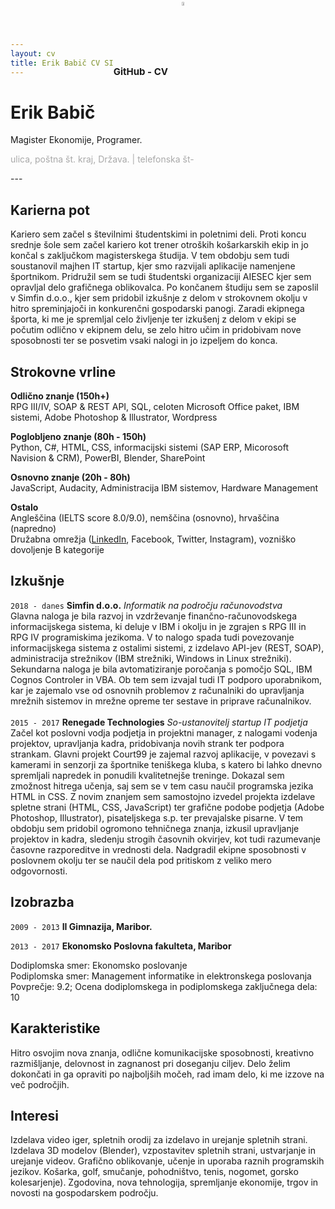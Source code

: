 ```yaml
---
layout: cv
title: Erik Babič CV SI
---
```

# Erik Babič
Magister Ekonomije, Programer.

<div id="homeaddress">
<p align="left" style="color:#A9A9A9" style="font-size:1vw"> ulica, poštna št. kraj, Država. | telefonska št-</p>
</p>
<img style="border-radius: 50%; position: absolute; right: 13em; top:0.2em; width: 10%;" src = "https://media-exp1.licdn.com/dms/image/C4E03AQGf5264XWTP5w/profile-displayphoto-shrink_200_200/0/1516777056604?e=1613001600&v=beta&t=nvRbi7CXOkxMEyi_SBJHEal5bT6hMm2coryIVxaeUjs" alt="profilna slika">
<img style="position: absolute; right: 30em; top:0.2em; width: 4%;" src = "/media/GitHubCV.png" alt="QR do GitHubCV">
<span style="position: absolute; right: 32em; top:7em; font-size: 15px; font-weight: bold" class="caption">GitHub - CV</span>
</div>
---

## Karierna pot

Kariero sem začel s številnimi študentskimi in poletnimi deli. Proti koncu srednje šole sem začel kariero kot trener otroških košarkarskih ekip in jo končal s zaključkom magisterskega študija. V tem obdobju sem tudi soustanovil majhen IT startup, kjer smo razvijali aplikacije namenjene športnikom. Pridružil sem se tudi študentski organizaciji AIESEC kjer sem opravljal delo grafičnega oblikovalca. Po končanem študiju sem se zaposlil v Simfin d.o.o., kjer sem pridobil izkušnje z delom v strokovnem okolju v hitro spreminjajoči in konkurenčni gospodarski panogi. Zaradi ekipnega športa, ki me je spremljal celo življenje ter izkušenj z delom v ekipi se počutim odlično v ekipnem delu, se zelo hitro učim in pridobivam nove sposobnosti ter se posvetim vsaki nalogi in jo izpeljem do konca.

## Strokovne vrline

__Odlično znanje (150h+)__  
RPG III/IV, SOAP & REST API, SQL, celoten Microsoft Office paket, IBM sistemi, Adobe Photoshop & Illustrator, Wordpress

__Poglobljeno znanje (80h - 150h)__  
Python, C#, HTML, CSS, informacijski sistemi (SAP ERP, Micorosoft Navision & CRM), PowerBI, Blender, SharePoint

__Osnovno znanje (20h - 80h)__  
JavaScript, Audacity, Administracija IBM sistemov, Hardware Management

__Ostalo__  
Angleščina (IELTS score 8.0/9.0), nemščina (osnovno), hrvaščina (napredno)  
Družabna omrežja ([LinkedIn](https://www.linkedin.com/in/erik-babi%C4%8D-a81b9994/), Facebook, Twitter, Instagram), vozniško dovoljenje B kategorije

## Izkušnje

`2018 - danes`
__Simfin d.o.o.__ *Informatik na področju računovodstva*  
Glavna naloga je bila razvoj in vzdrževanje finančno-računovodskega informacijskega sistema, ki deluje v IBM i okolju in je zgrajen s RPG III in RPG IV programiskima jezikoma. V to nalogo spada tudi povezovanje informacijskega sistema z ostalimi sistemi, z izdelavo API-jev (REST, SOAP), administracija strežnikov (IBM strežniki, Windows in Linux strežniki). Sekundarna naloga je bila avtomatiziranje poročanja s pomočjo SQL, IBM Cognos Controler in VBA. Ob tem sem izvajal tudi IT podporo uporabnikom, kar je zajemalo vse od osnovnih problemov z računalniki do upravljanja mrežnih sistemov in mrežne opreme ter sestave in priprave računalnikov.  
<br>
`2015 - 2017`
__Renegade Technologies__ *So-ustanovitelj startup IT podjetja*  
Začel kot poslovni vodja podjetja in projektni manager, z nalogami vodenja projektov, upravljanja kadra, pridobivanja novih strank ter podpora strankam. Glavni projekt Court99 je zajemal razvoj aplikacije, v povezavi s kamerami in senzorji za športnike teniškega kluba, s katero bi lahko dnevno spremljali napredek in ponudili kvalitetnejše treninge. Dokazal sem zmožnost hitrega učenja, saj sem se v tem casu naučil programska jezika HTML in CSS. Z novim znanjem sem samostojno izvedel projekta izdelave spletne strani (HTML, CSS, JavaScript) ter grafične podobe podjetja (Adobe Photoshop, Illustrator), pisateljskega s.p. ter prevajalske pisarne. V tem obdobju sem pridobil ogromono tehničnega znanja, izkusil upravljanje projektov in kadra, sledenju strogih časovnih okvirjev, kot tudi razumevanje časovne razporeditve in vrednosti dela. Nadgradil ekipne sposobnosti v poslovnem okolju ter se naučil dela pod pritiskom z veliko mero odgovornosti.

## Izobrazba

`2009 - 2013`
__II Gimnazija, Maribor.__  

`2013 - 2017`
__Ekonomsko Poslovna fakulteta, Maribor__

Dodiplomska smer: Ekonomsko poslovanje  
Podiplomska smer: Management informatike in elektronskega poslovanja  
Povprečje: 9.2; Ocena dodiplomskega in podiplomskega zaključnega dela: 10

## Karakteristike
Hitro osvojim nova znanja, odlične komunikacijske sposobnosti, kreativno razmišljanje, delovnost in
zagnanost pri doseganju ciljev. Delo želim dokončati in ga opraviti po najboljših močeh, rad imam
delo, ki me izzove na več področjih.

## Interesi
Izdelava video iger, spletnih orodij za izdelavo in urejanje spletnih strani. Izdelava 3D modelov (Blender),
vzpostavitev spletnih strani, ustvarjanje in urejanje videov. Grafično oblikovanje, učenje in uporaba
raznih programskih jezikov.
Košarka, golf, smučanje, pohodništvo, tenis, nogomet, gorsko kolesarjenje).
Zgodovina, nova tehnologija, spremljanje ekonomije, trgov in novosti na gospodarskem področju.

<!-- Nazadnje posodobljeno: December 2020 -->
